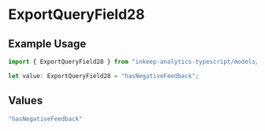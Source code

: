 # ExportQueryField28

## Example Usage

```typescript
import { ExportQueryField28 } from "inkeep-analytics-typescript/models/operations";

let value: ExportQueryField28 = "hasNegativeFeedback";
```

## Values

```typescript
"hasNegativeFeedback"
```